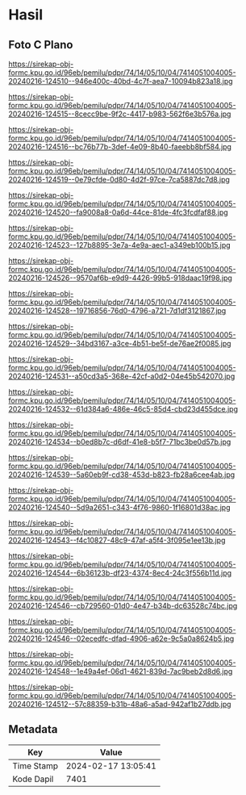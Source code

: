 # Hasil

## Foto C Plano

https://sirekap-obj-formc.kpu.go.id/96eb/pemilu/pdpr/74/14/05/10/04/7414051004005-20240216-124510--946e400c-40bd-4c7f-aea7-10094b823a18.jpg

https://sirekap-obj-formc.kpu.go.id/96eb/pemilu/pdpr/74/14/05/10/04/7414051004005-20240216-124515--8cecc9be-9f2c-4417-b983-562f6e3b576a.jpg

https://sirekap-obj-formc.kpu.go.id/96eb/pemilu/pdpr/74/14/05/10/04/7414051004005-20240216-124516--bc76b77b-3def-4e09-8b40-faeebb8bf584.jpg

https://sirekap-obj-formc.kpu.go.id/96eb/pemilu/pdpr/74/14/05/10/04/7414051004005-20240216-124519--0e79cfde-0d80-4d2f-97ce-7ca5887dc7d8.jpg

https://sirekap-obj-formc.kpu.go.id/96eb/pemilu/pdpr/74/14/05/10/04/7414051004005-20240216-124520--fa9008a8-0a6d-44ce-81de-4fc3fcdfaf88.jpg

https://sirekap-obj-formc.kpu.go.id/96eb/pemilu/pdpr/74/14/05/10/04/7414051004005-20240216-124523--127b8895-3e7a-4e9a-aec1-a349eb100b15.jpg

https://sirekap-obj-formc.kpu.go.id/96eb/pemilu/pdpr/74/14/05/10/04/7414051004005-20240216-124526--9570af6b-e9d9-4426-99b5-918daac19f98.jpg

https://sirekap-obj-formc.kpu.go.id/96eb/pemilu/pdpr/74/14/05/10/04/7414051004005-20240216-124528--19716856-76d0-4796-a721-7d1df3121867.jpg

https://sirekap-obj-formc.kpu.go.id/96eb/pemilu/pdpr/74/14/05/10/04/7414051004005-20240216-124529--34bd3167-a3ce-4b51-be5f-de76ae2f0085.jpg

https://sirekap-obj-formc.kpu.go.id/96eb/pemilu/pdpr/74/14/05/10/04/7414051004005-20240216-124531--a50cd3a5-368e-42cf-a0d2-04e45b542070.jpg

https://sirekap-obj-formc.kpu.go.id/96eb/pemilu/pdpr/74/14/05/10/04/7414051004005-20240216-124532--61d384a6-486e-46c5-85d4-cbd23d455dce.jpg

https://sirekap-obj-formc.kpu.go.id/96eb/pemilu/pdpr/74/14/05/10/04/7414051004005-20240216-124534--b0ed8b7c-d6df-41e8-b5f7-71bc3be0d57b.jpg

https://sirekap-obj-formc.kpu.go.id/96eb/pemilu/pdpr/74/14/05/10/04/7414051004005-20240216-124539--5a60eb9f-cd38-453d-b823-fb28a6cee4ab.jpg

https://sirekap-obj-formc.kpu.go.id/96eb/pemilu/pdpr/74/14/05/10/04/7414051004005-20240216-124540--5d9a2651-c343-4f76-9860-1f16801d38ac.jpg

https://sirekap-obj-formc.kpu.go.id/96eb/pemilu/pdpr/74/14/05/10/04/7414051004005-20240216-124543--f4c10827-48c9-47af-a5f4-3f095e1ee13b.jpg

https://sirekap-obj-formc.kpu.go.id/96eb/pemilu/pdpr/74/14/05/10/04/7414051004005-20240216-124544--6b36123b-df23-4374-8ec4-24c3f556b11d.jpg

https://sirekap-obj-formc.kpu.go.id/96eb/pemilu/pdpr/74/14/05/10/04/7414051004005-20240216-124546--cb729560-01d0-4e47-b34b-dc63528c74bc.jpg

https://sirekap-obj-formc.kpu.go.id/96eb/pemilu/pdpr/74/14/05/10/04/7414051004005-20240216-124546--02ecedfc-dfad-4906-a62e-9c5a0a8624b5.jpg

https://sirekap-obj-formc.kpu.go.id/96eb/pemilu/pdpr/74/14/05/10/04/7414051004005-20240216-124548--1e49a4ef-06d1-4621-839d-7ac9beb2d8d6.jpg

https://sirekap-obj-formc.kpu.go.id/96eb/pemilu/pdpr/74/14/05/10/04/7414051004005-20240216-124512--57c88359-b31b-48a6-a5ad-942af1b27ddb.jpg


## Metadata

| Key        | Value               |
| ---------- | ------------------- |
| Time Stamp | 2024-02-17 13:05:41 |
| Kode Dapil | 7401                |



